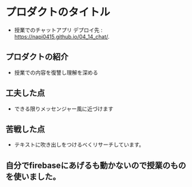 # プロダクトのタイトル
- 授業でのチャットアプリ
デプロイ先  :  https://napi0415.github.io/04_14_chat/.

## プロダクトの紹介
- 授業での内容を復讐し理解を深める

## 工夫した点
- できる限りメッセンジャー風に近づけます

## 苦戦した点
- テキストに吹き出しをつけるべくリサーチしています。


## 自分でfirebaseにあげるも動かないので授業のものを使いました。